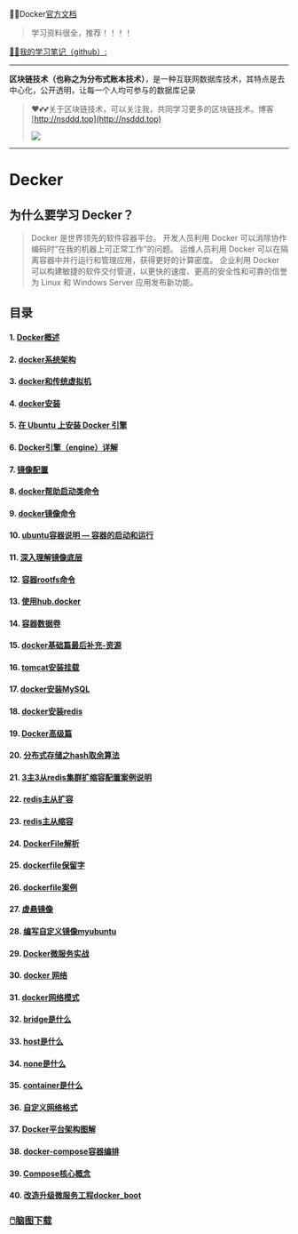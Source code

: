 😶‍🌫️Docker[官方文档](https://dockerdocs.cn/)

>   学习资料很全，推荐！！！！

[😶‍🌫️我的学习笔记（github）:](https://github.com/3293172751/golang-rearn)

---

**区块链技术（也称之为分布式账本技术）**，是一种互联网数据库技术，其特点是去中心化，公开透明，让每一个人均可参与的数据库记录

>   ❤️💕💕关于区块链技术，可以关注我，共同学习更多的区块链技术。博客[http://nsddd.top](http://nsddd.top)
>
>   <a href="https://wakatime.com/@3293172751/projects/hngzsvjxqc?start=2022-03-30&end=2022-04-05" title="我的区块链代码时长"> <img src="https://wakatime.com/badge/user/c445b3c6-a2bc-43a2-a24a-0828a17244b4/project/79cf7f10-4f61-42b7-92a8-dfc71cb99f4c.svg"> </a>

---

# Decker

## 为什么要学习 Decker？

> Docker 是世界领先的软件容器平台。
>开发人员利用 Docker 可以消除协作编码时“在我的机器上可正常工作”的问题。
> 运维人员利用 Docker 可以在隔离容器中并行运行和管理应用，获得更好的计算密度。
>企业利用 Docker 可以构建敏捷的软件交付管道，以更快的速度、更高的安全性和可靠的信誉为 Linux 和 Windows Server 应用发布新功能。

## 目录

#### 1. [Docker概述](1.md)

#### 2. [docker系统架构](2.md)

#### 3. [docker和传统虚拟机](3.md)

#### 4. [docker安装](4.md)

#### 5. [在 Ubuntu 上安装 Docker 引擎](5.md)

#### 6. [Docker引擎（engine）详解](6.md)

#### 7. [镜像配置](7.md)

#### 8. [docker帮助启动类命令](8.md)

#### 9. [docker镜像命令](9.md)

#### 10. [ubuntu容器说明 — 容器的启动和运行](10.md)

#### 11. [深入理解镜像底层](11.md)

#### 12. [容器rootfs命令](12.md)

#### 13. [使用hub.docker](13.md)

#### 14. [容器数据卷](14.md)

#### 15. [docker基础篇最后补充-资源](15.md)

#### 16. [tomcat安装挂载](16.md)

#### 17. [docker安装MySQL](17.md)

#### 18. [docker安装redis](18.md)

#### 19. [Docker高级篇](19.md)

#### 20. [分布式存储之hash取余算法](20.md)

#### 21. [3主3从redis集群扩缩容配置案例说明](21.md)

#### 22. [redis主从扩容](22.md)

#### 23. [redis主从缩容](23.md)

#### 24. [DockerFile解析](24.md)

#### 25. [dockerfile保留字](25.md)

#### 26. [dockerfile案例](26.md)

#### 27. [虚悬镜像](27.md)

#### 28. [编写自定义镜像myubuntu](28.md)

#### 29. [Docker微服务实战](29.md)

#### 30. [docker 网络](30.md)

#### 31. [docker网络模式](31.md)

#### 32. [bridge是什么](32.md)

#### 33. [host是什么](33.md)

#### 34. [none是什么](34.md)

#### 35. [container是什么](35.md)

#### 36. [自定义网络格式](36.md)

#### 37. [Docker平台架构图解](37.md)

#### 38. [docker-compose容器编排](38.md)

#### 39. [Compose核心概念](39.md)

#### 40. [改造升级微服务工程docker_boot](40.md)



### [ 🖱️脑图下载](脑图笔记)

